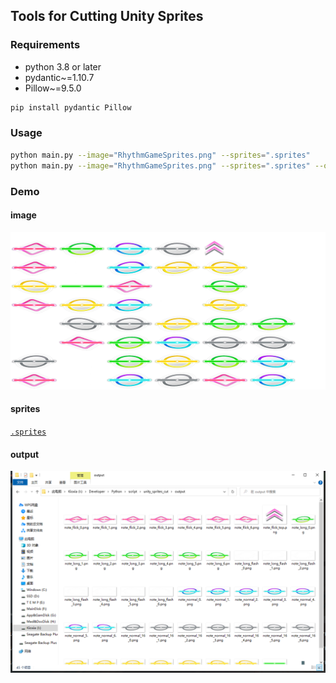 ## Tools for Cutting Unity Sprites

### Requirements

 - python 3.8 or later
 - pydantic~=1.10.7
 - Pillow~=9.5.0

```Bash
pip install pydantic Pillow
```

### Usage

```bash
python main.py --image="RhythmGameSprites.png" --sprites=".sprites"
python main.py --image="RhythmGameSprites.png" --sprites=".sprites" --output="output"
```

### Demo

#### image

![`RhythmGameSprites.png`](./assets/RhythmGameSprites.png)

#### sprites

[`.sprites`](./assets/.sprites)

#### output

![`output.png`](./assets/output.png)
